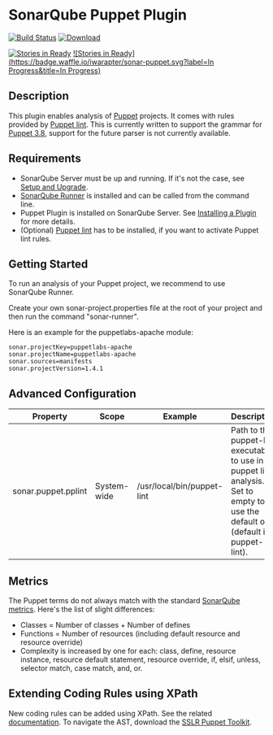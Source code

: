 SonarQube Puppet Plugin
=======================
 [![Build Status](https://travis-ci.org/iwarapter/sonar-puppet.svg?branch=master)](https://travis-ci.org/iwarapter/sonar-puppet)
 [ ![Download](https://api.bintray.com/packages/iwarapter/sonar-plugins/sonar-puppet/images/download.svg) ](https://bintray.com/iwarapter/sonar-plugins/sonar-puppet/_latestVersion)
 
 [![Stories in Ready](https://badge.waffle.io/iwarapter/sonar-puppet.svg?label=ready&title=Ready)](http://waffle.io/iwarapter/sonar-puppet)
 [![Stories in Ready](https://badge.waffle.io/iwarapter/sonar-puppet.svg?label=In Progress&title=In Progress)](http://waffle.io/iwarapter/sonar-puppet)

Description
-----------
This plugin enables analysis of [Puppet] projects. It comes with rules provided by [Puppet lint]. This is currently written to support the grammar for [Puppet 3.8], support for the future parser is not currently available.

Requirements
------------
- SonarQube Server must be up and running. If it's not the case, see [Setup and Upgrade].
- [SonarQube Runner] is installed and can be called from the command line.
- Puppet Plugin is installed on SonarQube Server. See [Installing a Plugin] for more details.
- (Optional) [Puppet lint] has to be installed, if you want to activate Puppet lint rules.

Getting Started
---------------
To run an analysis of your Puppet project, we recommend to use SonarQube Runner.

Create your own sonar-project.properties file at the root of your project and then run the command "sonar-runner".

Here is an example for the puppetlabs-apache module:
```
sonar.projectKey=puppetlabs-apache
sonar.projectName=puppetlabs-apache
sonar.sources=manifests
sonar.projectVersion=1.4.1
```

Advanced Configuration
----------------------

Property     | Scope       | Example | Description
------------ | ----------- | ------- | -----------
sonar.puppet.pplint | System-wide | /usr/local/bin/puppet-lint | Path to the puppet-lint executable to use in puppet lint analysis. Set to empty to use the default one (default is puppet-lint).

Metrics
-------

The Puppet terms do not always match with the standard [SonarQube metrics]. Here's the list of slight differences:
- Classes = Number of classes + Number of defines
- Functions = Number of resources (including default resource and resource override)
- Complexity is increased by one for each: class, define, resource instance, resource default statement, resource override, if, elsif, unless, selector match, case match, and, or.


Extending Coding Rules using XPath
----------------------------------

New coding rules can be added using XPath. See the related [documentation].
To navigate the AST, download the [SSLR Puppet Toolkit].

[Puppet]:https://puppetlabs.com/
[Puppet lint]:http://puppet-lint.com/
[Setup and Upgrade]:http://docs.sonarqube.org/display/SONAR/Setup+and+Upgrade
[SonarQube Runner]:http://docs.sonarqube.org/display/SONAR/Installing+and+Configuring+SonarQube+Runner
[Installing a Plugin]:http://docs.sonarqube.org/display/SONAR/Installing+a+Plugin
[documentation]:http://docs.sonarqube.org/display/SONAR/Extending+Coding+Rules
[SSLR Puppet Toolkit]:https://bintray.com/iwarapter/sonar-plugins/sonar-puppet/_latestVersion#files
[Puppet 3.8]:https://docs.puppetlabs.com/puppet/3.8/reference/index.html
[SonarQube metrics]:http://docs.sonarqube.org/display/SONAR/Metric+definitions